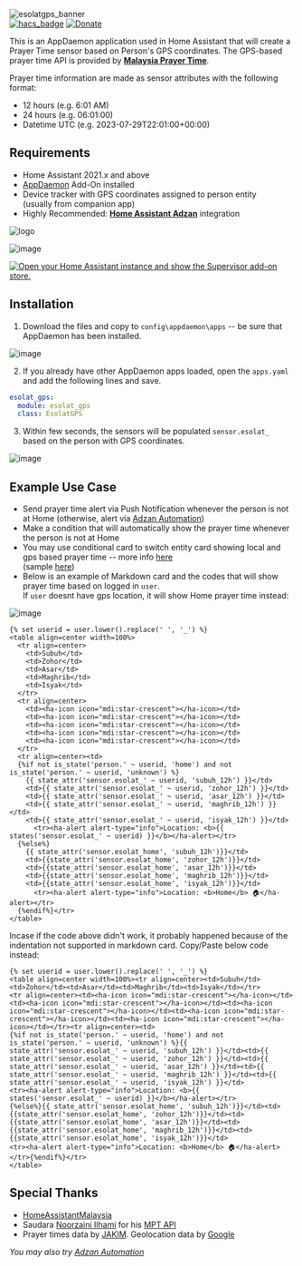 ![esolatgps_banner](https://user-images.githubusercontent.com/1905339/223016758-1c0c8058-7375-43d9-bd65-9fc00f48809c.png)\
[![hacs_badge](https://img.shields.io/badge/HACS-Custom-41BDF5.svg)](https://github.com/hacs/integration)
[![Donate](https://img.shields.io/badge/donate-Coffee-yellow.svg)](https://zubirco.de/buymecoffee)

This is an AppDaemon application used in Home Assistant that will create a Prayer Time sensor based on Person's GPS coordinates.
The GPS-based prayer time API is provided by **[Malaysia Prayer Time](https://mpt.i906.my/)**.

Prayer time information are made as sensor attributes with the following format:
- 12 hours (e.g. 6:01 AM)
- 24 hours (e.g. 06:01:00)
- Datetime UTC (e.g. 2023-07-29T22:01:00+00:00)

## Requirements
- Home Assistant 2021.x and above
- [AppDaemon](https://github.com/hassio-addons/addon-appdaemon) Add-On installed 
- Device tracker with GPS coordinates assigned to person entity \
(usually from companion app)
- Highly Recommended: **[Home Assistant Adzan](https://github.com/zubir2k/HomeAssistantAdzan)** integration

![logo](https://user-images.githubusercontent.com/1905339/219867109-6aa59585-438f-404f-b015-fd9968e2991f.png)

![image](https://user-images.githubusercontent.com/1905339/219868909-9a79791d-1d9e-43cb-83de-a968cce6011e.png)

[![Open your Home Assistant instance and show the Supervisor add-on store.](https://my.home-assistant.io/badges/supervisor_store.svg)](https://my.home-assistant.io/redirect/supervisor_store/)

## Installation
1. Download the files and copy to `config\appdaemon\apps` -- be sure that AppDaemon has been installed.

![image](https://user-images.githubusercontent.com/1905339/219869226-e17cffca-9163-4f14-9d9f-c1631a3fddba.png)

2. If you already have other AppDaemon apps loaded, open the `apps.yaml` and add the following lines and save.

```yaml
esolat_gps:
  module: esolat_gps
  class: EsolatGPS
```

3. Within few seconds, the sensors will be populated `sensor.esolat_` based on the person with GPS coordinates.

![image](https://user-images.githubusercontent.com/1905339/223009818-6e8b483e-a86d-48f7-8f3d-b6fd2035bdae.png)

## Example Use Case
- Send prayer time alert via Push Notification whenever the person is not at Home (otherwise, alert via [Adzan Automation](https://github.com/zubir2k/HomeAssistantAdzan))
- Make a condition that will automatically show the prayer time whenever the person is not at Home
- You may use conditional card to switch entity card showing local and gps based prayer time -- more info [here](https://www.home-assistant.io/dashboards/conditional)\
(sample [here](https://github.com/zubir2k/HomeAssistantEsolatGPS/blob/main/sample-entitycard.yaml))
- Below is an example of Markdown card and the codes that will show prayer time based on logged in `user`. \
If `user` doesnt have gps location, it will show Home prayer time instead:

![image](https://user-images.githubusercontent.com/1905339/219870342-7498fddf-0893-4e16-a7a0-9daca6b80e6f.png)

```jinja
{% set userid = user.lower().replace(' ', '_') %}
<table align=center width=100%>
  <tr align=center>
    <td>Subuh</td>
    <td>Zohor</td>
    <td>Asar</td>
    <td>Maghrib</td>
    <td>Isyak</td>
  </tr>
  <tr align=center>
    <td><ha-icon icon="mdi:star-crescent"></ha-icon></td>
    <td><ha-icon icon="mdi:star-crescent"></ha-icon></td>
    <td><ha-icon icon="mdi:star-crescent"></ha-icon></td>
    <td><ha-icon icon="mdi:star-crescent"></ha-icon></td>
    <td><ha-icon icon="mdi:star-crescent"></ha-icon></td>
  </tr>
  <tr align=center><td>
  {%if not is_state('person.' ~ userid, 'home') and not is_state('person.' ~ userid, 'unknown') %}
    {{ state_attr('sensor.esolat_' ~ userid, 'subuh_12h') }}</td>
    <td>{{ state_attr('sensor.esolat_' ~ userid, 'zohor_12h') }}</td>
    <td>{{ state_attr('sensor.esolat_' ~ userid, 'asar_12h') }}</td>
    <td>{{ state_attr('sensor.esolat_' ~ userid, 'maghrib_12h') }}</td>
    <td>{{ state_attr('sensor.esolat_' ~ userid, 'isyak_12h') }}</td>
      <tr><ha-alert alert-type="info">Location: <b>{{ states('sensor.esolat_' ~ userid) }}</b></ha-alert></tr>
  {%else%}
    {{ state_attr('sensor.esolat_home', 'subuh_12h')}}</td>
    <td>{{state_attr('sensor.esolat_home', 'zohor_12h')}}</td>
    <td>{{state_attr('sensor.esolat_home', 'asar_12h')}}</td>
    <td>{{state_attr('sensor.esolat_home', 'maghrib_12h')}}</td>
    <td>{{state_attr('sensor.esolat_home', 'isyak_12h')}}</td>
      <tr><ha-alert alert-type="info">Location: <b>Home</b> 🏠</ha-alert></tr>
  {%endif%}</tr>
</table>
```

Incase if the code above didn't work, it probably happened because of the indentation not supported in markdown card. Copy/Paste below code instead:
```jinja
{% set userid = user.lower().replace(' ', '_') %}
<table align=center width=100%><tr align=center><td>Subuh</td><td>Zohor</td><td>Asar</td><td>Maghrib</td><td>Isyak</td></tr>
<tr align=center><td><ha-icon icon="mdi:star-crescent"></ha-icon></td><td><ha-icon icon="mdi:star-crescent"></ha-icon></td><td><ha-icon icon="mdi:star-crescent"></ha-icon></td><td><ha-icon icon="mdi:star-crescent"></ha-icon></td><td><ha-icon icon="mdi:star-crescent"></ha-icon></td></tr><tr align=center><td>
{%if not is_state('person.' ~ userid, 'home') and not is_state('person.' ~ userid, 'unknown') %}{{ state_attr('sensor.esolat_' ~ userid, 'subuh_12h') }}</td><td>{{ state_attr('sensor.esolat_' ~ userid, 'zohor_12h') }}</td><td>{{ state_attr('sensor.esolat_' ~ userid, 'asar_12h') }}</td><td>{{ state_attr('sensor.esolat_' ~ userid, 'maghrib_12h') }}</td><td>{{ state_attr('sensor.esolat_' ~ userid, 'isyak_12h') }}</td>
<tr><ha-alert alert-type="info">Location: <b>{{ states('sensor.esolat_' ~ userid) }}</b></ha-alert></tr>
{%else%}{{ state_attr('sensor.esolat_home', 'subuh_12h')}}</td><td>{{state_attr('sensor.esolat_home', 'zohor_12h')}}</td><td>{{state_attr('sensor.esolat_home', 'asar_12h')}}</td><td>{{state_attr('sensor.esolat_home', 'maghrib_12h')}}</td><td>{{state_attr('sensor.esolat_home', 'isyak_12h')}}</td>
<tr><ha-alert alert-type="info">Location: <b>Home</b> 🏠</ha-alert></tr>{%endif%}</tr>
</table>

```

## Special Thanks
- [HomeAssistantMalaysia](https://www.facebook.com/groups/homeassistantmalaysia)
- Saudara [Noorzaini Ilhami](https://github.com/i906) for his [MPT API](https://github.com/MalaysiaPrayerTimes)
- Prayer times data by [JAKIM](https://www.e-solat.gov.my/). Geolocation data by [Google](https://www.google.com.my)

*You may also try [Adzan Automation](https://github.com/zubir2k/HomeAssistantAdzan)*
